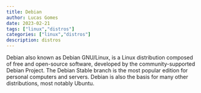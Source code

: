 ```yaml
---
title: Debian
author: Lucas Gomes
date: 2023-02-21
tags: ["linux","distros"]
categories: ["linux","distros"]
description: distros
---
```


Debian also known as Debian GNU/Linux, is a Linux distribution composed of free and open-source software, developed by the community-supported Debian Project. The Debian Stable branch is the most popular edition for personal computers and servers. Debian is also the basis for many other distributions, most notably Ubuntu.
